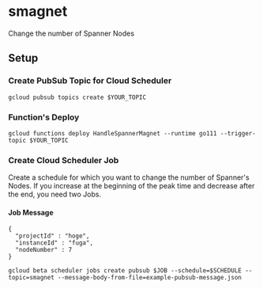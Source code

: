 # smagnet
Change the number of Spanner Nodes

## Setup

### Create PubSub Topic for Cloud Scheduler

```
gcloud pubsub topics create $YOUR_TOPIC
```

### Function's Deploy

```
gcloud functions deploy HandleSpannerMagnet --runtime go111 --trigger-topic $YOUR_TOPIC
```

### Create Cloud Scheduler Job

Create a schedule for which you want to change the number of Spanner's Nodes.
If you increase at the beginning of the peak time and decrease after the end, you need two Jobs.

#### Job Message

```
{
  "projectId" : "hoge",
  "instanceId" : "fuga",
  "nodeNumber" : 7
}
```

```
gcloud beta scheduler jobs create pubsub $JOB --schedule=$SCHEDULE --topic=smagnet --message-body-from-file=example-pubsub-message.json
```